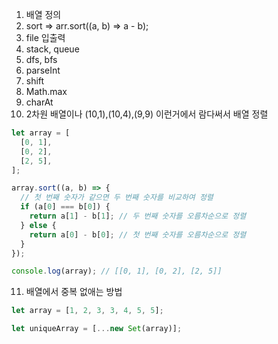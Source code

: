 1. 배열 정의
2. sort => arr.sort((a, b) => a - b);
3. file 입출력
4. stack, queue
5. dfs, bfs
6. parseInt
7. shift
8. Math.max
9. charAt
10. 2차원 배열이나 (10,1),(10,4),(9,9) 이런거에서 람다써서 배열 정렬

```javascript
let array = [
  [0, 1],
  [0, 2],
  [2, 5],
];

array.sort((a, b) => {
  // 첫 번째 숫자가 같으면 두 번째 숫자를 비교하여 정렬
  if (a[0] === b[0]) {
    return a[1] - b[1]; // 두 번째 숫자를 오름차순으로 정렬
  } else {
    return a[0] - b[0]; // 첫 번째 숫자를 오름차순으로 정렬
  }
});

console.log(array); // [[0, 1], [0, 2], [2, 5]]
```

11. 배열에서 중복 없애는 방법

```javascript
let array = [1, 2, 3, 3, 4, 5, 5];

let uniqueArray = [...new Set(array)];
```
